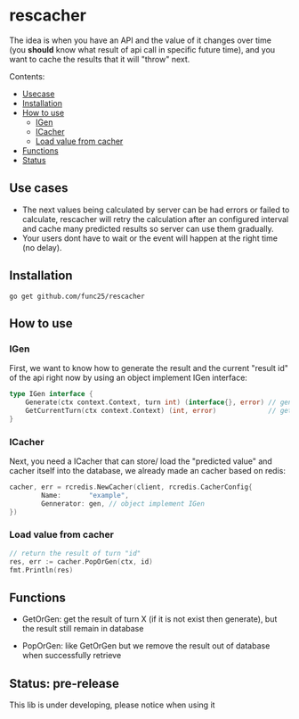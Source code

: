 # rescacher

The idea is when you have an API and the value of it changes over time (you **should** know what result of api call in specific future time), and you want to cache the results that it will "throw" next.

Contents:
* [Usecase](#usecase)
* [Installation](#installation)
* [How to use](#how-to-use)
  * [IGen](#igen)
  * [ICacher](#icacher)
  * [Load value from cacher](#load-value-from-cacher)
* [Functions](#functions)
* [Status](#status-pre-release)

## Use cases

- The next values being calculated by server can be had errors or failed to calculate, rescacher will retry the calculation after an configured interval and cache many predicted results so server can use them gradually.
- Your users dont have to wait or the event will happen at the right time (no delay).

## Installation

`go get github.com/func25/rescacher`

## How to use 

### IGen
First, we want to know how to generate the result and the current "result id" of the api right now by using an object implement IGen interface:

```go
type IGen interface {
	Generate(ctx context.Context, turn int) (interface{}, error) // generate result of turn X
	GetCurrentTurn(ctx context.Context) (int, error)             // get current turn
}
```

### ICacher

Next, you need a ICacher that can store/ load the "predicted value" and cacher itself into the database, we already made an cacher based on redis:

```go
cacher, err = rcredis.NewCacher(client, rcredis.CacherConfig{
		Name:       "example",
		Gennerator: gen, // object implement IGen
})
```

### Load value from cacher

```go
// return the result of turn "id"
res, err := cacher.PopOrGen(ctx, id) 
fmt.Println(res)
```

## Functions
- GetOrGen: get the result of turn X (if it is not exist then generate), but the result still remain in database

- PopOrGen: like GetOrGen but we remove the result out of database when successfully retrieve


## Status: pre-release
This lib is under developing, please notice when using it
